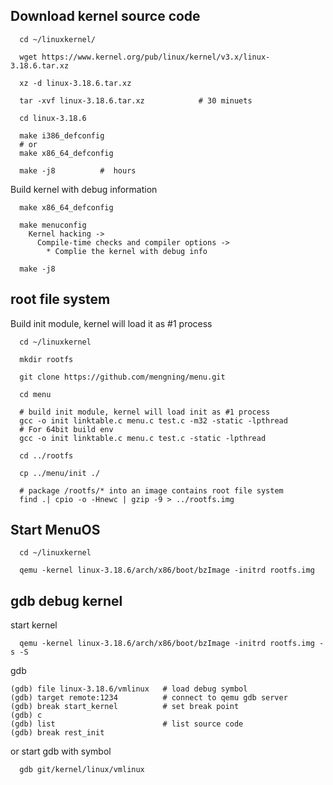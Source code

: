 
## Download kernel source code 
```
  cd ~/linuxkernel/

  wget https://www.kernel.org/pub/linux/kernel/v3.x/linux-3.18.6.tar.xz

  xz -d linux-3.18.6.tar.xz

  tar -xvf linux-3.18.6.tar.xz            # 30 minuets

  cd linux-3.18.6

  make i386_defconfig
  # or
  make x86_64_defconfig

  make -j8          #  hours
```

Build kernel with debug information
```
  make x86_64_defconfig

  make menuconfig
    Kernel hacking ->
      Compile-time checks and compiler options ->
        * Complie the kernel with debug info

  make -j8
```

## root file system
Build init module, kernel will load it as #1 process

```
  cd ~/linuxkernel

  mkdir rootfs

  git clone https://github.com/mengning/menu.git

  cd menu

  # build init module, kernel will load init as #1 process
  gcc -o init linktable.c menu.c test.c -m32 -static -lpthread
  # For 64bit build env
  gcc -o init linktable.c menu.c test.c -static -lpthread

  cd ../rootfs

  cp ../menu/init ./

  # package /rootfs/* into an image contains root file system 
  find .| cpio -o -Hnewc | gzip -9 > ../rootfs.img
```

## Start MenuOS
```
  cd ~/linuxkernel

  qemu -kernel linux-3.18.6/arch/x86/boot/bzImage -initrd rootfs.img

```

## gdb debug kernel
start kernel
```
  qemu -kernel linux-3.18.6/arch/x86/boot/bzImage -initrd rootfs.img -s -S
```
gdb
```
(gdb) file linux-3.18.6/vmlinux   # load debug symbol
(gdb) target remote:1234          # connect to qemu gdb server
(gdb) break start_kernel          # set break point
(gdb) c
(gdb) list                        # list source code
(gdb) break rest_init
```

or start gdb with symbol
```
  gdb git/kernel/linux/vmlinux
```

